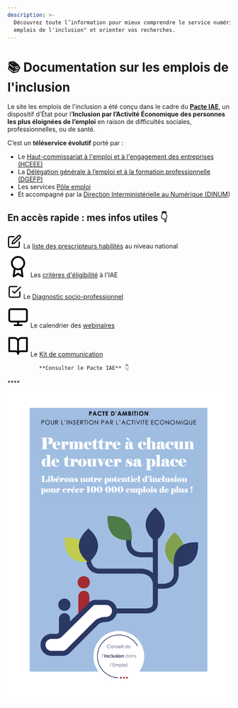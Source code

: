 ```yaml
---
description: >-
  Découvrez toute l’information pour mieux comprendre le service numérique "les
  emplois de l'inclusion" et orienter vos recherches.
---
```


# 📚 Documentation sur les emplois de l'inclusion

Le site les emplois de l'inclusion a été conçu dans le cadre du [**Pacte IAE**](https://travail-emploi.gouv.fr/IMG/pdf/pacte_d_ambition_iae_sept_2019_synthese.pdf), un dispositif d’État pour l’**Inclusion par l’Activité Économique** **des personnes les plus éloignées de l’emploi** en raison de difficultés sociales, professionnelles, ou de santé.

C’est un **téléservice évolutif** porté par :

* Le [Haut-commissariat à l'emploi et à l'engagement des entreprises \(HCEEE\)](https://travail-emploi.gouv.fr/ministere/organisation/article/haut-commissaire-a-l-inclusion-dans-l-emploi-et-a-l-engagement-des-entreprises)
* La [Délégation générale à l’emploi et à la formation professionnelle \(DGEFP\)](https://travail-emploi.gouv.fr/ministere/organisation/organisation-des-directions-et-services/article/organisation-de-la-delegation-generale-a-l-emploi-et-a-la-formation)
* Les services [Pôle emploi](https://www.pole-emploi.fr/accueil/)
* Et accompagné par la [Direction Interministérielle au Numérique \(DINUM](https://www.numerique.gouv.fr/)\)

## En accès rapide : mes infos utiles 👇

![](.gitbook/assets/edit%20%281%29.svg) La [liste des prescripteurs habilités](pourquoi-une-plateforme-de-linclusion/qui-sont-les-differents-prescripteurs/prescripteur-habilite.md#liste-des-prescripteurs-habilites-en-national) au niveau national

![](.gitbook/assets/award-1-%20%281%29.svg) Les [critères d'éligibilité](qui-est-eligible-iae-criteres-eligibilite/#criteres-administratifs-de-niveau-1) à l'IAE

![](.gitbook/assets/check-square.svg) Le [Diagnostic socio-professionnel](qui-est-eligible-iae-criteres-eligibilite/#diagnostic_de_reference)

![](.gitbook/assets/monitor.svg) Le calendrier des [webinaires](rendez-vous-webinaires/)

![](.gitbook/assets/book-open.svg) Le [Kit de communication](outils-information-communiation-de-la-plateforme/kit-de-communication/) 



              **Consulter le Pacte IAE** 👇 

\*\*\*\*[![](.gitbook/assets/pacte_d_ambition_iae_sept_2019_synthese-2.png) ](https://travail-emploi.gouv.fr/IMG/pdf/pacte_d_ambition_iae_sept_2019_synthese.pdf)

